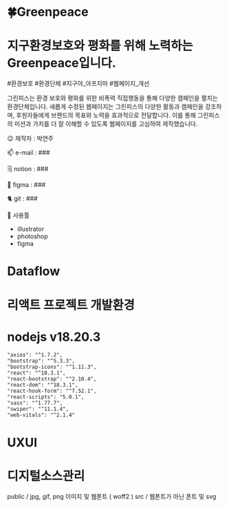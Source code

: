 # 🍀Greenpeace

# 지구환경보호와 평화를 위해 노력하는 Greenpeace입니다.

#환경보호 #환경단체 #지구야_아프지마 #웹페이지_개선

그린피스는 환경 보호와 평화를 위한 비폭력 직접행동을 통해 다양한 캠페인을 펼치는 환경단체입니다. 
새롭게 수정된 웹페이지는 그린피스의 다양한 활동과 캠페인을 강조하며, 후원자들에게 브랜드의 목표와 노력을 효과적으로 전달합니다. 
이를 통해 그린피스의 미션과 가치를 더 잘 이해할 수 있도록 웹페이지를 고심하여 제작했습니다.

😉 제작자 : 박연주

📫 e-mail : ###

🗒 notion : ###

🎨 figma : ###

🐈 git : ###

🔧 사용툴
- illustrator
- photoshop
- figma

# Dataflow

# 리액트 프로젝트 개발환경
# nodejs v18.20.3
    "axios": "^1.7.2",
    "bootstrap": "^5.3.3",
    "bootstrap-icons": "^1.11.3",
    "react": "^18.3.1",
    "react-bootstrap": "^2.10.4",
    "react-dom": "^18.3.1",
    "react-hook-form": "^7.52.1",
    "react-scripts": "5.0.1",
    "sass": "^1.77.7",
    "swiper": "^11.1.4",
    "web-vitals": "^2.1.4"

# UXUI

# 디지털소스관리
public / jpg, gif, png 이미지 및 웹폰트 ( woff2 )
src / 웹폰트가 아닌 폰트 및 svg